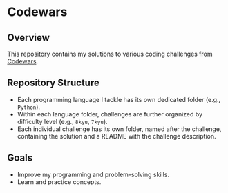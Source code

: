 # Codewars

## Overview
This repository contains my solutions to various coding challenges from [Codewars](https://www.codewars.com/). 

## Repository Structure
- Each programming language I tackle has its own dedicated folder (e.g., `Python`).
- Within each language folder, challenges are further organized by difficulty level (e.g., `8kyu`, `7kyu`).
- Each individual challenge has its own folder, named after the challenge, containing the solution and a README with the challenge description.

## Goals
- Improve my programming and problem-solving skills.
- Learn and practice concepts.